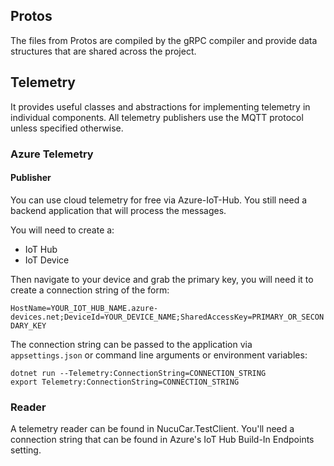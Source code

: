 ## Protos

The files from Protos are compiled by the gRPC compiler and provide data 
structures that are shared across the project.

## Telemetry

It provides useful classes and abstractions for implementing telemetry
in individual components. All telemetry publishers use the MQTT protocol unless specified
otherwise.

### Azure Telemetry

#### Publisher

You can use cloud telemetry for free via Azure-IoT-Hub.
You still need a backend application that will process the messages.

You will need to create a:
- IoT Hub
- IoT Device

Then navigate to your device and grab the primary key, you will need it to create
a connection string of the form:

`HostName=YOUR_IOT_HUB_NAME.azure-devices.net;DeviceId=YOUR_DEVICE_NAME;SharedAccessKey=PRIMARY_OR_SECONDARY_KEY`

The connection string can be passed to the application via `appsettings.json` or command line arguments or environment variables:
```
dotnet run --Telemetry:ConnectionString=CONNECTION_STRING
export Telemetry:ConnectionString=CONNECTION_STRING
```

### Reader

A telemetry reader can be found in NucuCar.TestClient. You'll need a connection string that can be found in
Azure's IoT Hub Build-In Endpoints setting.
